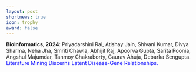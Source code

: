 ```yaml
---
layout: post
shortnews: true
icon: trophy
award: false
---
```



<b>Bioinformatics, 2024</b>: Priyadarshini Rai, Atishay Jain, Shivani Kumar, Divya Sharma, Neha Jha, Smriti Chawla, Abhijit Raj, Apoorva Gupta, Sarita Poonia, Angshul Majumdar, Tanmoy Chakraborty, Gaurav Ahuja, Debarka Sengupta. <font color="blue">Literature Mining Discerns Latent Disease-Gene Relationships.</font>